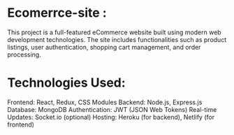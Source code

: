 # Ecomerrce-site :
This project is a full-featured eCommerce website built using modern web development technologies. The site includes functionalities such as product listings, user authentication, shopping cart management, and order processing.


# Technologies Used:
Frontend: React, Redux, CSS Modules
Backend: Node.js, Express.js
Database: MongoDB
Authentication: JWT (JSON Web Tokens)
Real-time Updates: Socket.io (optional)
Hosting: Heroku (for backend), Netlify (for frontend)
